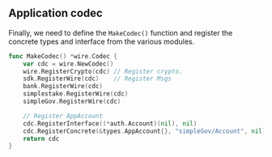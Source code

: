 ## Application codec

Finally, we need to define the `MakeCodec()` function and register the concrete types and interface from the various modules.

```go
func MakeCodec() *wire.Codec {
    var cdc = wire.NewCodec()
    wire.RegisterCrypto(cdc) // Register crypto.
    sdk.RegisterWire(cdc)    // Register Msgs
    bank.RegisterWire(cdc)
    simplestake.RegisterWire(cdc)
    simpleGov.RegisterWire(cdc)

    // Register AppAccount
    cdc.RegisterInterface((*auth.Account)(nil), nil)
    cdc.RegisterConcrete(&types.AppAccount{}, "simpleGov/Account", nil)
    return cdc
}
```
